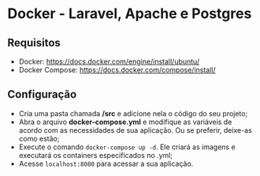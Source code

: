 # Docker - Laravel, Apache e Postgres

## Requisitos

- Docker: https://docs.docker.com/engine/install/ubuntu/
- Docker Compose: https://docs.docker.com/compose/install/

## Configuração

- Cria uma pasta chamada **/src** e adicione nela o código do seu projeto;
- Abra o arquivo **docker-compose.yml** e modifique as variáveis de acordo com as necessidades de sua aplicação. Ou se preferir, deixe-as como estão;
- Execute o comando `docker-compose up -d`. Ele criará as imagens e executará os containers especificados no .yml;
- Acesse `localhost:8080` para acessar a sua aplicação. 
